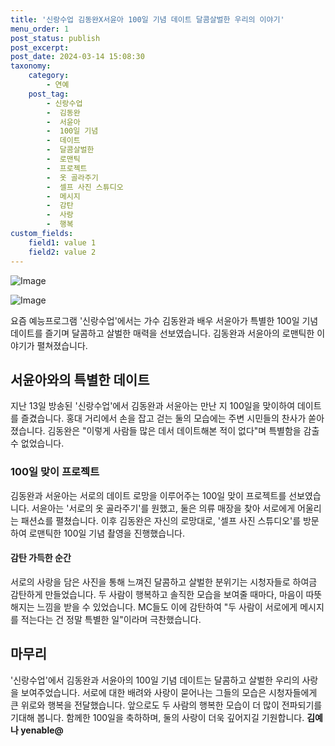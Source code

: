 ```yaml
---
title: '신랑수업 김동완X서윤아 100일 기념 데이트 달콤살벌한 우리의 이야기'
menu_order: 1
post_status: publish
post_excerpt: 
post_date: 2024-03-14 15:08:30
taxonomy:
    category:
        - 연예
    post_tag:
        - 신랑수업
        -  김동완
        -  서윤아
        -  100일 기념
        -  데이트
        -  달콤살벌한
        -  로맨틱
        -  프로젝트
        -  옷 골라주기
        -  셀프 사진 스튜디오
        -  메시지
        -  감탄
        -  사랑
        -  행복
custom_fields:
    field1: value 1
    field2: value 2
---
```


![Image](https://ssl.pstatic.net/mimgnews/image/415/2024/03/14/0000026386_001_20240314093601496.jpg?type=w540)

![Image](https://mimgnews.pstatic.net/image/415/2024/03/14/0000026386_002_20240314093601557.jpg?type=w540)

요즘 예능프로그램 '신랑수업'에서는 가수 김동완과 배우 서윤아가 특별한 100일 기념 데이트를 즐기며 달콤하고 살벌한 매력을 선보였습니다. 김동완과 서윤아의 로맨틱한 이야기가 펼쳐졌습니다.
## 서윤아와의 특별한 데이트
지난 13일 방송된 '신랑수업'에서 김동완과 서윤아는 만난 지 100일을 맞이하여 데이트를 즐겼습니다. 홍대 거리에서 손을 잡고 걷는 둘의 모습에는 주변 시민들의 찬사가 쏟아졌습니다. 김동완은 "이렇게 사람들 많은 데서 데이트해본 적이 없다"며 특별함을 감출 수 없었습니다.
### 100일 맞이 프로젝트
김동완과 서윤아는 서로의 데이트 로망을 이루어주는 100일 맞이 프로젝트를 선보였습니다. 서윤아는 '서로의 옷 골라주기'를 원했고, 둘은 의류 매장을 찾아 서로에게 어울리는 패션쇼를 펼쳤습니다. 이후 김동완은 자신의 로망대로, '셀프 사진 스튜디오'를 방문하여 로맨틱한 100일 기념 촬영을 진행했습니다.
#### 감탄 가득한 순간
서로의 사랑을 담은 사진을 통해 느껴진 달콤하고 살벌한 분위기는 시청자들로 하여금 감탄하게 만들었습니다. 두 사람이 행복하고 솔직한 모습을 보여줄 때마다, 마음이 따뜻해지는 느낌을 받을 수 있었습니다. MC들도 이에 감탄하여 "두 사람이 서로에게 메시지를 적는다는 건 정말 특별한 일"이라며 극찬했습니다.
## 마무리
'신랑수업'에서 김동완과 서윤아의 100일 기념 데이트는 달콤하고 살벌한 우리의 사랑을 보여주었습니다. 서로에 대한 배려와 사랑이 묻어나는 그들의 모습은 시청자들에게 큰 위로와 행복을 전달했습니다. 앞으로도 두 사람의 행복한 모습이 더 많이 전파되기를 기대해 봅니다. 함께한 100일을 축하하며, 둘의 사랑이 더욱 깊어지길 기원합니다.
**김예나 yenable@**
